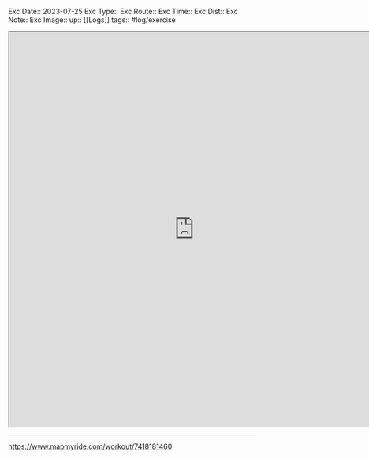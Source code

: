 Exc Date::  2023-07-25
Exc Type:: 
Exc Route:: 
Exc Time:: 
Exc Dist:: 
Exc Note:: 
Exc Image:: 
up:: [[Logs]]
tags:: #log/exercise 

<iframe height=800 width=750 src="https://www.mapmyride.com/workout/7418181460"></iframe>

---



https://www.mapmyride.com/workout/7418181460